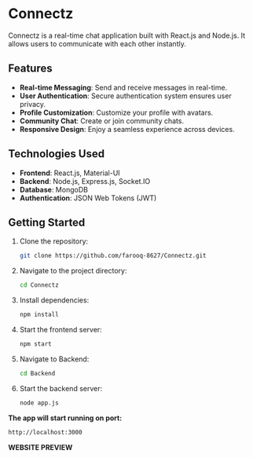 # Connectz

Connectz is a real-time chat application built with React.js and Node.js. It allows users to communicate with each other instantly.

## Features

- **Real-time Messaging**: Send and receive messages in real-time.
- **User Authentication**: Secure authentication system ensures user privacy.
- **Profile Customization**: Customize your profile with avatars.
- **Community Chat**: Create or join community chats.
- **Responsive Design**: Enjoy a seamless experience across devices.

## Technologies Used

- **Frontend**: React.js, Material-UI
- **Backend**: Node.js, Express.js, Socket.IO
- **Database**: MongoDB
- **Authentication**: JSON Web Tokens (JWT)

## Getting Started

1. Clone the repository:

   ```bash
   git clone https://github.com/farooq-8627/Connectz.git

   ```

2. Navigate to the project directory:

   ```bash
   cd Connectz

   ```

3. Install dependencies:

   ```bash
   npm install

   ```

4. Start the frontend server:

   ```bash
   npm start

   ```

5. Navigate to Backend:

   ```bash
   cd Backend

   ```

6. Start the backend server:

   ```bash
   node app.js
   ```


**The app will start running on port:**

```bash
http://localhost:3000
```
**WEBSITE PREVIEW**
